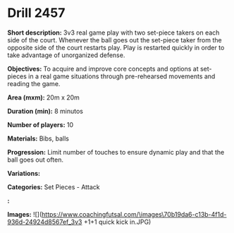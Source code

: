 # Drill 2457

**Short description:**
3v3 real game play with two set-piece takers on each side of the court. Whenever the ball goes out the set-piece taker from the opposite side of the court restarts play. Play is restarted quickly in order to take advantage of unorganized defense.

**Objectives:**
To acquire and improve core concepts and options at set-pieces in a real game situations through pre-rehearsed movements and reading the game.

**Area (mxm):**
20m x 20m

**Duration (min):**
8 minutos

**Number of players:**
10

**Materials:**
Bibs, balls

**Progression:**
Limit number of touches to ensure dynamic play and that the ball goes out often.

**Variations:**


**Categories:**
Set Pieces - Attack

**:**


**Images:**
![](https://www.coachingfutsal.com/\images\70b19da6-c13b-4f1d-936d-24924d8567ef_3v3 +1+1 quick kick in.JPG)

